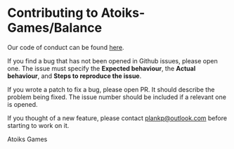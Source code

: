 # Contributing to Atoiks-Games/Balance

Our code of conduct can be found [here](CODE_OF_CONDUCT.html).

If you find a bug that has not been opened in Github issues, please open one.
The issue must specify the **Expected behaviour**, the **Actual behaviour**,
and **Steps to reproduce the issue**.

If you wrote a patch to fix a bug, please open PR. It should describe the
problem being fixed. The issue number should be included if a relevant one
is opened.

If you thought of a new feature, please contact plankp@outlook.com before
starting to work on it.

Atoiks Games
